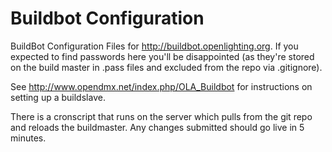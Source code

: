 Buildbot Configuration
======================

BuildBot Configuration Files for http://buildbot.openlighting.org. If you
expected to find passwords here you'll be disappointed (as they're stored on
the build master in <build slave name>.pass files and excluded from the repo
via .gitignore).

See http://www.opendmx.net/index.php/OLA_Buildbot for instructions on setting
up a buildslave.

There is a cronscript that runs on the server which pulls from the git repo and
reloads the buildmaster. Any changes submitted should go live in 5 minutes.
